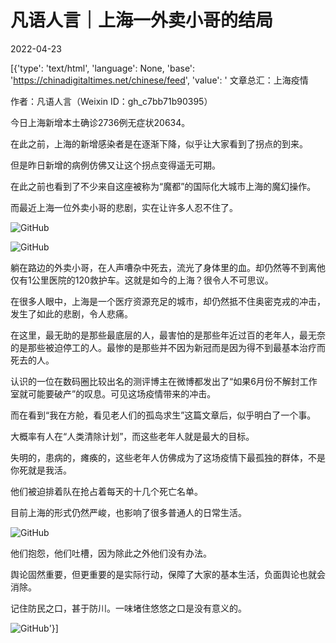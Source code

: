 # 凡语人言｜上海一外卖小哥的结局

2022-04-23

[{'type': 'text/html', 'language': None, 'base': 'https://chinadigitaltimes.net/chinese/feed', 'value': ' 文章总汇：上海疫情

作者：凡语人言（Weixin ID：gh_c7bb71b90395）

今日上海新增本土确诊2736例无症状20634。

在此之前，上海的新增感染者是在逐渐下降，似乎让大家看到了拐点的到来。

但是昨日新增的病例仿佛又让这个拐点变得遥无可期。

在此之前也看到了不少来自这座被称为“魔都”的国际化大城市上海的魔幻操作。

而最近上海一位外卖小哥的悲剧，实在让许多人忍不住了。

![GitHub](https://chinadigitaltimes.net/chinese/files/2022/04/post-680248-626443a22bf22.)

![GitHub](https://chinadigitaltimes.net/chinese/files/2022/04/post-680248-626443a236e38.)

躺在路边的外卖小哥，在人声嘈杂中死去，流光了身体里的血。却仍然等不到离他仅有1公里医院的120救护车。这就是如今的上海？很令人不可思议。

在很多人眼中，上海是一个医疗资源充足的城市，却仍然抵不住奥密克戎的冲击，发生了如此的悲剧，令人悲痛。

在这里，最无助的是那些最底层的人，最害怕的是那些年近过百的老年人，最无奈的是那些被迫停工的人。最惨的是那些并不因为新冠而是因为得不到最基本治疗而死去的人。

认识的一位在数码圈比较出名的测评博主在微博都发出了“如果6月份不解封工作室就可能要破产”的叹息。可见这场疫情带来的冲击。

而在看到“我在方舱，看见老人们的孤岛求生”这篇文章后，似乎明白了一个事。

大概率有人在“人类清除计划”，而这些老年人就是最大的目标。

失明的，患病的，瘫痪的，这些老年人仿佛成为了这场疫情下最孤独的群体，不是你死就是我活。

他们被迫排着队在抢占着每天的十几个死亡名单。

目前上海的形式仍然严峻，也影响了很多普通人的日常生活。

![GitHub](https://chinadigitaltimes.net/chinese/files/2022/04/post-680248-626443a23fe87.)

他们抱怨，他们吐槽，因为除此之外他们没有办法。

舆论固然重要，但更重要的是实际行动，保障了大家的基本生活，负面舆论也就会消除。

记住防民之口，甚于防川。一味堵住悠悠之口是没有意义的。

![GitHub](https://chinadigitaltimes.net/chinese/files/2022/04/post-680248-626443a248bf6.)'}]